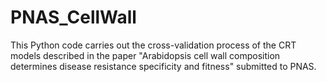 # PNAS_CellWall
This Python code carries out the cross-validation process of the CRT models described in the paper "Arabidopsis cell wall composition determines disease resistance specificity and fitness" submitted to PNAS.
